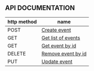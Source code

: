 ## API DOCUMENTATION

| http method | name                                           |
|-------------|------------------------------------------------|
| POST        | [Create event](api/events/create.md)           |
| GET         | [Get list of events](api/events/get_events.md) |
| GET         | [Get event by id](api/events/get_by_id.md)     |
| DELETE      | [Remove event by id](api/events/remove.md)     |
| PUT         | [Update event](api/events/update.md)           |


